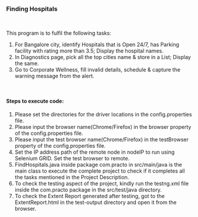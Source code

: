 <h3>Finding Hospitals</h3><br>
<div><p>This program is to fulfil the following tasks:<br>
<ol>
  <li>For Bangalore city, identify Hospitals that is Open 24/7, has Parking facility with rating more than 3.5; Display the hospital names.</li>
  <li>In Diagnostics page, pick all the top cities name & store in a List; Display the same.</li>
  <li>Go to Corporate Wellness, fill invalid details, schedule & capture the warning message from the alert.</li>
</ol>
</p><br></div>
<div><p><h4>Steps to execute code:</h4>
<ol>
  <li>Please set the directories for the driver locations in the config.properties file.</li>
  <li>Please input the browser name(Chrome/Firefox) in the browser property of the config.properties file.</li>
  <li>Please input the test browser name(Chrome/Firefox) in the testBrowser property of the config.properties file.
</li>
  <li>Set the IP address path of the remote node in nodeIP to run using Selenium GRID. Set the test browser to remote.
</li>
  <li>FindHospitals.java inside package com.practo in src/main/java is the main class to execute the complete project to check if it completes all the tasks mentioned in the Project Description.</li>
  <li>To check the testing aspect of the project, kindly run the testng.xml file inside the com.practo package in the src/test/java directory.</li>
  <li>To check the Extent Report generated after testing, got to the ExtentReport.html in the test-output directory and open it from the browser.</li>
</ol>
</p></div>

